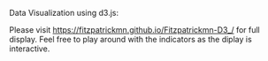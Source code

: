 Data Visualization using d3.js:

Please visit https://fitzpatrickmn.github.io/Fitzpatrickmn-D3_/ for full display. 
Feel free to play around with the indicators as the diplay is interactive.
